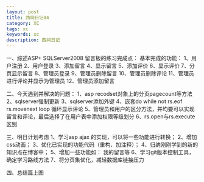 ```yaml
---
layout: post
title: 西祠日记04
category: XC
tags: xc
keywords: xc
description: 西祠日记
---
```



一、综述ASP+ SQLServer2008  留言板的练习完成点：
基本完成的功能：
1、用户注册
2、用户登录
3、添加留言
4、显示留言
5、添加评价
6、显示评价
7、分页显示留言
8、管理员登录
9、管理员删除留言
10、管理员删除评论
11、管理员进行评论并显示为管理员
12、管理员添加留言

二、今天遇到并解决的问题：
1、asp recodset对象上的分页pagecount等方法
2、sqlserver强制更新
3、sqlserver添加外键
4、嵌套do while not rs.eof    rs.movenext  loop 循环显示评论
5、管理员和用户的区分方法，并均要可以实现留言和评论，最后选择了在用户表中添加权限等级划分
6、rs.open与rs.execute区别


三、明日计划考虑
1、学习asp ajax 的实现，可以将一些功能进行转换；
2、增加css动画；
3、优化已实现的功能代码（重构、加注释）；
4、归纳刚刚学到的新的知识点在博客中；
5、增加一些功能如： 我的留言等
6、学习git版本控制工具，确定学习路线方法
7、将分页集优化，减轻数据库链接压力

四、总结篇上图